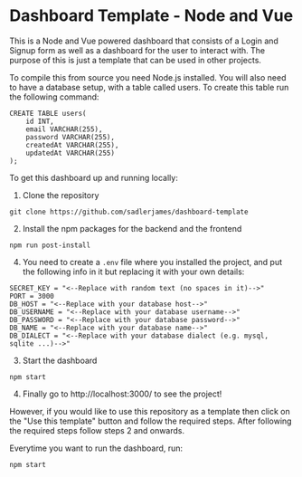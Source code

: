 # Dashboard Template - Node and Vue
This is a Node and Vue powered dashboard that consists of a Login and Signup form as well as a dashboard for the user to interact with.
The purpose of this is just a template that can be used in other projects.

To compile this from source you need Node.js installed. You will also need to have a database setup, with a table called users. To create this table run the following command:

```
CREATE TABLE users(
    id INT,
    email VARCHAR(255),
    password VARCHAR(255),
    createdAt VARCHAR(255),
    updatedAt VARCHAR(255)
);
```

To get this dashboard up and running locally:
1. Clone the repository

 `git clone https://github.com/sadlerjames/dashboard-template`

2. Install the npm packages for the backend and the frontend

 `npm run post-install`

4. You need to create a `.env` file where you installed the project, and put the following info in it but replacing it with your own details:

```
SECRET_KEY = "<--Replace with random text (no spaces in it)-->"
PORT = 3000
DB_HOST = "<--Replace with your database host-->"
DB_USERNAME = "<--Replace with your database username-->"
DB_PASSWORD = "<--Replace with your database password-->"
DB_NAME = "<--Replace with your database name-->"
DB_DIALECT = "<--Replace with your database dialect (e.g. mysql, sqlite ...)-->"
```

3. Start the dashboard

`npm start`

4. Finally go to http://localhost:3000/ to see the project!

However, if you would like to use this repository as a template then click on the "Use this template" button and follow the required steps. After following the required steps follow steps 2 and onwards.

Everytime you want to run the dashboard, run:

`npm start`

